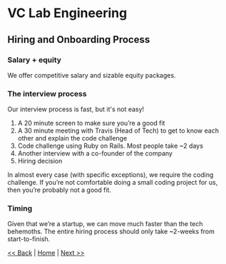 # VC Lab Engineering
## Hiring and Onboarding Process

### Salary + equity

We offer competitive salary and sizable equity packages.

### The interview process

Our interview process is fast, but it's not easy!

1. A 20 minute screen to make sure you’re a good fit
2. A 30 minute meeting with Travis (Head of Tech) to get to know each other and explain the code challenge
3. Code challenge using Ruby on Rails. Most people take ~2 days
4. Another interview with a co-founder of the company
5. Hiring decision

In almost every case (with specific exceptions), we require the coding challenge. If you’re not comfortable doing a small coding project for us, then you’re probably not a good fit. 

### Timing

Given that we’re a startup, we can move much faster than the tech behemoths. The entire hiring process should only take ~2-weeks from start-to-finish.

[<< Back](who-we-are-looking-for.md)  |  [Home](README.md)  |  [Next >>](questions.md)